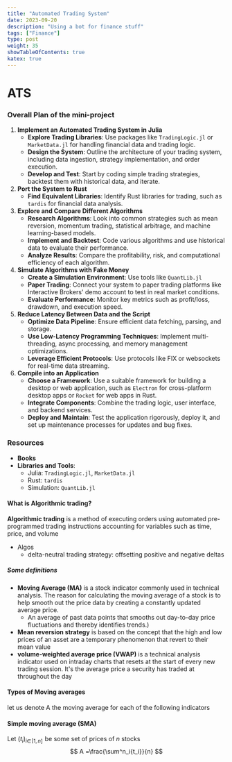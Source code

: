 ```yaml
---
title: "Automated Trading System"
date: 2023-09-20
description: "Using a bot for finance stuff"
tags: ["Finance"]
type: post
weight: 35
showTableOfContents: true
katex: true
---
```

# ATS

### Overall Plan of the mini-project
1. **Implement an Automated Trading System in Julia**
    - **Explore Trading Libraries**: Use packages like `TradingLogic.jl` or `MarketData.jl` for handling financial data and trading logic.
    - **Design the System**: Outline the architecture of your trading system, including data ingestion, strategy implementation, and order execution.
    - **Develop and Test**: Start by coding simple trading strategies, backtest them with historical data, and iterate.
2. **Port the System to Rust**
    - **Find Equivalent Libraries**: Identify Rust libraries for trading, such as `tardis` for financial data analysis.
4. **Explore and Compare Different Algorithms**
    - **Research Algorithms**: Look into common strategies such as mean reversion, momentum trading, statistical arbitrage, and machine learning-based models.
    - **Implement and Backtest**: Code various algorithms and use historical data to evaluate their performance.
    - **Analyze Results**: Compare the profitability, risk, and computational efficiency of each algorithm.
5. **Simulate Algorithms with Fake Money**
    - **Create a Simulation Environment**: Use tools like `QuantLib.jl`
    - **Paper Trading**: Connect your system to paper trading platforms like Interactive Brokers' demo account to test in real market conditions.
    - **Evaluate Performance**: Monitor key metrics such as profit/loss, drawdown, and execution speed.
6. **Reduce Latency Between Data and the Script**
    - **Optimize Data Pipeline**: Ensure efficient data fetching, parsing, and storage.
    - **Use Low-Latency Programming Techniques**: Implement multi-threading, async processing, and memory management optimizations.
    - **Leverage Efficient Protocols**: Use protocols like FIX or websockets for real-time data streaming.
7. **Compile into an Application**
    - **Choose a Framework**: Use a suitable framework for building a desktop or web application, such as `Electron` for cross-platform desktop apps or `Rocket` for web apps in Rust.
    - **Integrate Components**: Combine the trading logic, user interface, and backend services.
    - **Deploy and Maintain**: Test the application rigorously, deploy it, and set up maintenance processes for updates and bug fixes.

### Resources

- **Books**
- **Libraries and Tools**:
    - Julia: `TradingLogic.jl`, `MarketData.jl`
    - Rust: `tardis`
    - Simulation: `QuantLib.jl`


#### What is Algorithmic trading?
**Algorithmic trading** is a method of executing orders using automated pre-programmed trading instructions accounting for variables such as time, price, and volume
 - Algos
	 - delta-neutral trading strategy: offsetting positive and negative deltas

##### **Some definitions**
 - **Moving Average (MA)** is a stock indicator commonly used in technical analysis. The reason for calculating the moving average of a stock is to help smooth out the price data by creating a constantly updated average price.
	 - An average of past data points that smooths out day-to-day price fluctuations and thereby identifies trends.)
 - **Mean reversion strategy** is based on the concept that the high and low prices of an asset are a temporary phenomenon that revert to their mean value 
 - **volume-weighted average price (VWAP)** is a technical analysis indicator used on intraday charts that resets at the start of every new trading session. It's the average price a security has traded at throughout the day


#### Types of Moving averages
let us denote A the moving average for each of the following indicators
#### Simple moving average (SMA)

Let $(t_i)_{i \in \![1,n]\!}$ be some set of prices of $n$ stocks 
$$
A =\frac{\sum^n_i{t_i}}{n}
$$